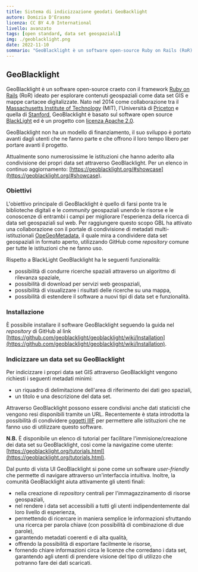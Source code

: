 ```yaml
---
title: Sistema di indicizzazione geodati GeoBacklight
autore: Domizia D'Erasmo
licenza: CC BY 4.0 International
livello: avanzato
tags: [open standard, data set geospaziali]
img: ./geoblacklight.png
date: 2022-11-10
sommario: "GeoBlacklight è un software open-source Ruby on Rails (RoR) ideato per ospitare contenuti geospaziali come data set GIS e mappe cartacee digitalizzate. Nato nel 2014 come collaborazione tra il Massachusetts Institute of Technology (MIT), l'Università di Priceton e quella di Stanford, GeoBlacklight è basato sul software open source BlackLight ed è un progetto con licenza Apache 2.0..."
---
```


## GeoBlacklight

GeoBlacklight è un software open-source craeto con il framework [Ruby on Rails](https://rubyonrails.org/) (RoR) ideato per esplorare contenuti geospaziali come data set GIS e mappe cartacee digitalizzate. Nato nel 2014 come collaborazione tra il [Massachusetts Institute of Technology](https://web.mit.edu/) (MIT), l'Università di [Priceton](https://www.princeton.edu/) e quella di [Stanford](https://www.stanford.edu/), GeoBlacklight è basato sul software open source [BlackLight](https://projectblacklight.org/) ed è un progetto con [licenza Apache 2.0](https://www.apache.org/licenses/LICENSE-2.0.html).

GeoBlacklight non ha un modello di finanziamento, il suo sviluppo è portato avanti dagli utenti che ne fanno parte e che offrono il loro tempo libero per portare avanti il progetto.

Attualmente sono numerosissime le istituzioni che hanno aderito alla condivisione dei propri data set attraverso GeoBlacklight. Per un elenco in continuo aggiornamento: [https://geoblacklight.org/#showcase](https://geoblacklight.org/#showcase).

### Obiettivi

L'obiettivo principale di GeoBlacklight è quello di farsi ponte tra le biblioteche digitali e le _community_ geospaziali unendo le risorse e le conoscenze di entrambi i campi per migliorare l'esperienza della ricerca di data set geospaziali sul web. Per raggiungere questo scopo GBL ha attivato una collaborazione con il portale di condivisione di metadati multi-istituzionali [OpeGeoMetadata](https://github.com/OpenGeoMetadata), il quale mira a condividere data set geospaziali in formato aperto, utilizzando GitHub come _repository_ comune per tutte le istituzioni che ne fanno uso.

Rispetto a BlackLight GeoBlacklight ha le seguenti funzionalità:

- possibilità di condurre ricerche spaziali attraverso un algoritmo di rilevanza spaziale,
- possibilità di download per servizi web geospaziali,
- possibilità di visualizzare i risultati delle ricerche su una mappa,
- possibilità di estendere il software a nuovi tipi di data set e funzionalità.

### Installazione

È possibile installare il software GeoBlacklight seguendo la guida nel _repository_ di GitHub al link [https://github.com/geoblacklight/geoblacklight/wiki/Installation](https://github.com/geoblacklight/geoblacklight/wiki/Installation).

### Indicizzare un data set su GeoBlacklight

Per indicizzare i propri data set GIS attraverso GeoBlacklight vengono richiesti i seguenti metadati minimi:

- un riquadro di delimitazione dell'area di riferimento dei dati geo spaziali,
- un titolo e una descrizione del data set.

Attraverso GeoBlacklight possono essere condivisi anche dati staticisti che vengono resi disponibili tramite un URL.
Recentemente è stata introdotta la possibilità di condividere [oggetti IIIF](https://commons.wikimedia.org/wiki/Commons:International_Image_Interoperability_Framework) per permettere alle istituzioni che ne fanno uso di utilizzare questo software.

**N.B.** È disponibile un elenco di tutorial per facilitare l'immisione/creazione dei data set su GeoBlacklight, così come la navigazine come utente: [https://geoblacklight.org/tutorials.html](https://geoblacklight.org/tutorials.html).

Dal punto di vista UI GeoBlacklight si pone come un software _user-friendly_ che permette di navigare attraverso un'interfaccia intuitiva. Inoltre, la comunità GeoBlacklight aiuta attivamente gli utenti finali:

- nella creazione di _repository_ centrali per l'immagazzinamento di risorse geospaziali,
- nel rendere i data set accessibili a tutti gli utenti indipendentemente dal loro livello di esperienza,
- permettendo di ricercare in maniera semplice le informazioni sfruttando una ricerca per parola chiave (con possibilità di combinazione di due parole),
- garantendo metadati coerenti e di alta qualità,
- offrendo la possibilità di esportare facilmente le risorse,
- fornendo chiare informazioni circa le licenze che corredano i data set, garantendo agli utenti di prendere visione del tipo di utilizzo che potranno fare dei dati scaricati.
